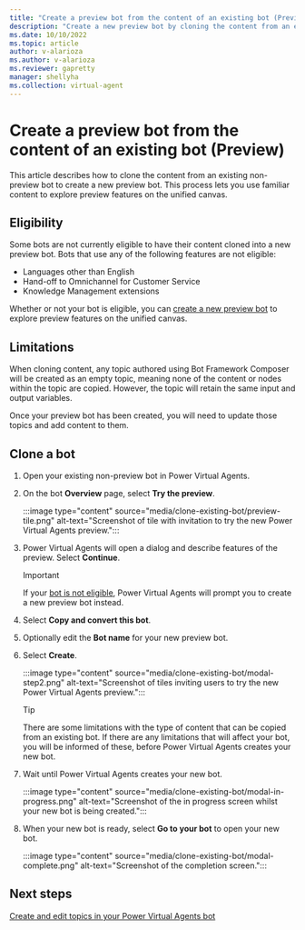 ```yaml
---
title: "Create a preview bot from the content of an existing bot (Preview)"
description: "Create a new preview bot by cloning the content from an existing Power Virtual Agents bot."
ms.date: 10/10/2022
ms.topic: article
author: v-alarioza
ms.author: v-alarioza
ms.reviewer: gapretty
manager: shellyha
ms.collection: virtual-agent
---
```


# Create a preview bot from the content of an existing bot (Preview)

This article describes how to clone the content from an existing non-preview bot to create a new preview bot. This process lets you use familiar content to explore preview features on the unified canvas.

## Eligibility

Some bots are not currently eligible to have their content cloned into a new preview bot. Bots that use any of the following features are not eligible:

- Languages other than English
- Hand-off to Omnichannel for Customer Service
- Knowledge Management extensions

Whether or not your bot is eligible, you can [create a new preview bot](quickstart.md) to explore preview features on the unified canvas.

## Limitations

When cloning content, any topic authored using Bot Framework Composer will be created as an empty topic, meaning none of the content or nodes within the topic are copied. However, the topic will retain the same input and output variables.
  
Once your preview bot has been created, you will need to update those topics and add content to them.

## Clone a bot

1. Open your existing non-preview bot in Power Virtual Agents.

1. On the bot **Overview** page, select **Try the preview**.

   :::image type="content" source="media/clone-existing-bot/preview-tile.png" alt-text="Screenshot of tile with invitation to try the new Power Virtual Agents preview.":::

1. Power Virtual Agents will open a dialog and describe features of the preview. Select **Continue**.

   > [!IMPORTANT]
   > If your [bot is not eligible](#eligibility), Power Virtual Agents will prompt you to create a new preview bot instead.

1. Select **Copy and convert this bot**.

1. Optionally edit the **Bot name** for your new preview bot.

1. Select **Create**.

    :::image type="content" source="media/clone-existing-bot/modal-step2.png" alt-text="Screenshot of tiles inviting users to try the new Power Virtual Agents preview.":::

    > [!TIP]
    > There are some limitations with the type of content that can be copied from an existing bot. If there are any limitations that will affect your bot, you will be informed of these, before Power Virtual Agents creates your new bot.

1. Wait until Power Virtual Agents creates your new bot.

    :::image type="content" source="media/clone-existing-bot/modal-in-progress.png" alt-text="Screenshot of the in progress screen whilst your new bot is being created.":::

1. When your new bot is ready, select **Go to your bot** to open your new bot.

    :::image type="content" source="media/clone-existing-bot/modal-complete.png" alt-text="Screenshot of the completion screen.":::

## Next steps

[Create and edit topics in your Power Virtual Agents bot](authoring-create-edit-topics.md)
